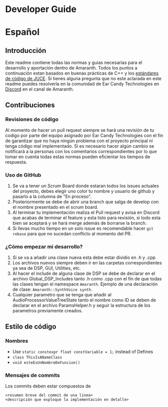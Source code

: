 # Developer Guide

# Español

## Introducción

Este readme contiene todas las normas y guias necesarias para el desarrollo y aportación dentro de Amaranth. Todos los puntos a continuación estan basados en buenas prácticas de C++ y los [estándares de código de JUCE](https://juce.com/discover/stories/coding-standards). Si tienes alguna pregunta que no este aclarada en este readme puedes resolverla en la comunidad de Ear Candy Technologies en [Discord](https://discord.gg/WJvn7m2KwJ) en el canal de Amaranth.

## Contribuciones

### Revisiones de código

Al momento de hacer un pull request siempre se hará una revisión de tu codigo por parte del equipo asignado por Ear Candy Technologies con el fin de garantizar que no haya ningún problema con el proyecto principal ni tenga código mal implementado. Si es necesario hacer algún cambio se notificará a la personas con los comentarios correspondientes por lo que tomar en cuenta todas estas normas pueden eficientar los tiempos de respuesta.

### Uso de GitHub

1. Se va a tener un Scrum Board donde estaran todos los issues actuales del proyecto, debes elegir uno color tu nombre y usuario de github y pasarlo a la columna de "En proceso". 
2. Posteriormente se debe de abrir una branch que salga de develop con el nombre presentado en el scrum board.
3. Al terminar tu implementación realiza el Pull request y avisa en Discord que acabas de terminar el feature y esta listo para revisión, si todo esta bien se aceptará y se hará merge además de borrarse la branch.
4. Si llevas mucho tiempo en un solo issue es recomendable hacer `git rebase` para que no sucedan conflicto al momento del PR.

### ¿Cómo empezar mi desarrollo?

1. Si se va a añadir una clase nueva esta debe estar dividio en .h y .cpp
2. Los archivos nuevos siempre deben ir en las carpetas correspondientes ya sea de DSP, GUI, Utilities, etc.
3. Al hacer el include de alguna clase de DSP se debe de declarar en el archivo Global_DSP_Includes tanto .h como .cpp con el fin de que todas las clases tengan el namespace `Amaranth`. Ejemplo de una declaración de clase: `Amaranth::SynthVoice synth`.
4. Cualquier parametro que se tenga que añadir al AudioProcessorValueTreeState tanto el nombre como ID se deben de declarar en el archivo ParamsHelper.h y seguir la estructura de los parametros previamente creados.

## Estilo de código

### Nombres

* Use `static constexpr float constVariable = 1;` instead of Defines
* `class ThisIsANameClass`
* `void esteEsUnNombreDeFuncion()`

### Mensajes de commits

Los commits deben estar compuestos de

```
<resumen breve del commit de una linea>
<descripción que exploque la implementación en detalle>
```
